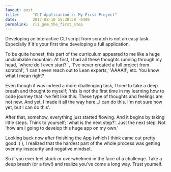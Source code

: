 ```yaml
---
layout: post
title:      "CLI Application :: My First Project"
date:       2017-08-10 15:30:58 -0400
permalink:  cli_gem_the_first_step
---
```


Developing an interactive CLI script from scratch is not an easy task. Especially if it's your first time developing a full application. 

To be quite honest, this part of the curriculum appeared to me like a huge unclimbable mountain. At first, I had all these thoughts running through my head, 'where do I even start?' , 'I've never created a full project from scratch!', 'I can't even reach out to Lean experts,' 'AAAA!!', etc. You know what I mean right?

Even though it was indeed a more challenging task, I tried to take a deep breath and thought to myself; 'this is not the first time in my learning how to code journey that I've felt like this. These type of thoughts and feelings are not new. And yet, I made it all the way here...I can do this. I'm not sure how yet, but I can do this'. 

After that, somehow, everything just started flowing. And it begins by taking little steps. Think to yourself; 'what is the next step?'. Just the next step. Not 'how am I going to develop this huge app on my own.' 

Looking back now after finishing the [App](http://https://github.com/Ary770/herbal-remedies-cli-app) (which I think came out pretty good :) ), I realized that the hardest part of the whole process was getting over my insecurity and negative mindset. 

So if you ever feel stuck or overwhelmed in the face of a challenge. Take a deep breath (or a few!) and realize you've come a long way. Trust yourself.


